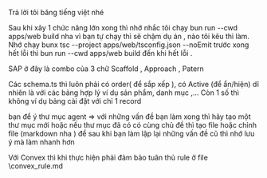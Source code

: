 Trả lời tôi băng tiếng việt nhé

 Sau khi xây 1 chức năng lớn xong thì nhớ nhắc tôi chạy bun run --cwd apps/web build nha vì bạn tự chạy thì sẽ chậm dụ án , nào tôi kêu thì làm. Nhớ chạy bunx tsc --project apps/web/tsconfig.json --noEmit trước xong hết lỗi thì bun run --cwd apps/web build đến khi hết lỗi . 

SAP ở đây là combo của 3 chữ Scaffold , Approach , Patern

Các schema.ts thì luôn phải có order( để sắp xếp ), có Active (để ẩn/hiện) dĩ nhiên là với các bảng hợp lý ví dụ sản phẩm, danh mục ,... Còn 1 số thì không ví dụ bảng cài đặt với chỉ 1 record

bạn để ý thư mục agent => với những vấn đề bạn làm xong thì hãy tạo một thư mục mới hoặc nếu thư mục đã có có cùng chủ đề thì tạo file hoặc chỉnh file (markdown nha ) để sau khi bạn làm lập lại những vấn đề cũ thì nhớ lưu ý mà làm nhanh hơn

Với Convex thì khi thực hiện phải đảm bảo tuân thủ rule ở file \convex_rule.md
